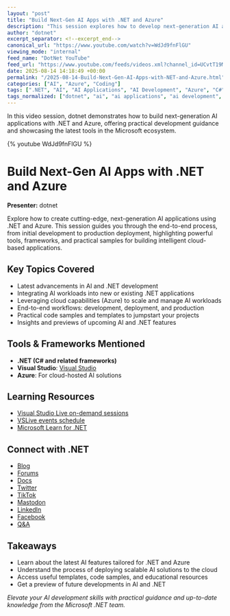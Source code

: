 ```yaml
---
layout: "post"
title: "Build Next-Gen AI Apps with .NET and Azure"
description: "This session explores how to develop next-generation AI applications using .NET and Azure. Attendees will learn about the latest advancements in AI with .NET, the process of integrating AI workloads into their applications, and how to leverage cloud-based tools and frameworks to scale and deploy intelligent solutions. The talk includes practical samples, templates, and insights into future trends for AI development with Microsoft's ecosystem."
author: "dotnet"
excerpt_separator: <!--excerpt_end-->
canonical_url: "https://www.youtube.com/watch?v=WdJd9fnFlGU"
viewing_mode: "internal"
feed_name: "DotNet YouTube"
feed_url: "https://www.youtube.com/feeds/videos.xml?channel_id=UCvtT19MZW8dq5Wwfu6B0oxw"
date: 2025-08-14 14:18:49 +00:00
permalink: "/2025-08-14-Build-Next-Gen-AI-Apps-with-NET-and-Azure.html"
categories: ["AI", "Azure", "Coding"]
tags: [".NET", "AI", "AI Applications", "AI Development", "Azure", "C#", "Cloud Development", "Coding", "End To End Development", "Frameworks", "Microsoft AI", "Production Deployment", "Samples And Templates", "Scalability", "Videos", "VS"]
tags_normalized: ["dotnet", "ai", "ai applications", "ai development", "azure", "csharp", "cloud development", "coding", "end to end development", "frameworks", "microsoft ai", "production deployment", "samples and templates", "scalability", "videos", "vs"]
---
```


In this video session, dotnet demonstrates how to build next-generation AI applications with .NET and Azure, offering practical development guidance and showcasing the latest tools in the Microsoft ecosystem.<!--excerpt_end-->

{% youtube WdJd9fnFlGU %}

# Build Next-Gen AI Apps with .NET and Azure

**Presenter:** dotnet

Explore how to create cutting-edge, next-generation AI applications using .NET and Azure. This session guides you through the end-to-end process, from initial development to production deployment, highlighting powerful tools, frameworks, and practical samples for building intelligent cloud-based applications.

## Key Topics Covered

- Latest advancements in AI and .NET development
- Integrating AI workloads into new or existing .NET applications
- Leveraging cloud capabilities (Azure) to scale and manage AI workloads
- End-to-end workflows: development, deployment, and production
- Practical code samples and templates to jumpstart your projects
- Insights and previews of upcoming AI and .NET features

## Tools & Frameworks Mentioned

- **.NET (C# and related frameworks)**
- **Visual Studio**: [Visual Studio](http://visualstudio.com)
- **Azure**: For cloud-hosted AI solutions

## Learning Resources

- [Visual Studio Live on-demand sessions](https://aka.ms/vslivehq25)
- [VSLive events schedule](https://aka.ms/VSS/VSLive)
- [Microsoft Learn for .NET](https://aka.ms/learndotnet)

## Connect with .NET

- [Blog](https://aka.ms/dotnet/blog)
- [Forums](https://aka.ms/dotnet/forums)
- [Docs](https://learn.microsoft.com/dotnet)
- [Twitter](https://aka.ms/dotnet/twitter)
- [TikTok](https://aka.ms/dotnet/tiktok)
- [Mastodon](https://aka.ms/dotnet/mastodon)
- [LinkedIn](https://aka.ms/dotnet/linkedin)
- [Facebook](https://aka.ms/dotnet/facebook)
- [Q&A](https://aka.ms/dotnet-qa)

## Takeaways

- Learn about the latest AI features tailored for .NET and Azure
- Understand the process of deploying scalable AI solutions to the cloud
- Access useful templates, code samples, and educational resources
- Get a preview of future developments in AI and .NET

*Elevate your AI development skills with practical guidance and up-to-date knowledge from the Microsoft .NET team.*
